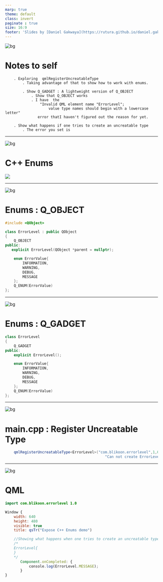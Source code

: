 ```yaml
---
marp: true
theme: default
class: invert
paginate : true
size: 16:9
footer: 'Slides by [Daniel Gakwaya](https://rutura.github.io/daniel.gakwaya/) at [LearnQtGuide](https://www.learnqt.guide/)'
---
```

![bg](images/slide_background.png)
# Notes to self
        . Exploring  qmlRegisterUncreatableType
            . Taking advantage of that to show how to work with enums.

            . Show Q_GADGET : A lightweight version of Q_OBJECT
                . Show that Q_OBJECT works
                . I have  the
                    "Invalid QML element name "ErrorLevel";
                        value type names should begin with a lowercase letter"
                   error thatI haven't figured out the reason for yet.

        . Show what happens if one tries to create an uncreatable type
            . The error you set is 

       
---
![bg](images/slide_background.png)
# C++ Enums
![](images/1.png)

---
![bg](images/slide_background.png)
# Enums : Q_OBJECT
```c++
#include <QObject>

class ErrorLevel : public QObject
{
    Q_OBJECT
public:
   explicit ErrorLevel(QObject *parent = nullptr);

    enum ErrorValue{
        INFORMATION,
        WARNING,
        DEBUG,
        MESSAGE
    };
    Q_ENUM(ErrorValue)
};
```

---
![bg](images/slide_background.png)
# Enums : Q_GADGET
```c++
class ErrorLevel
{
    Q_GADGET
public:
    explicit ErrorLevel();

    enum ErrorValue{
        INFORMATION,
        WARNING,
        DEBUG,
        MESSAGE
    };
    Q_ENUM(ErrorValue)
};
```

---
![bg](images/slide_background.png)
# main.cpp : Register Uncreatable Type
```c++
    qmlRegisterUncreatableType<ErrorLevel>("com.blikoon.errorlevel",1,0,"ErrorLevel",
                                              "Can not create ErrorLevel type in QML. Not allowed.");
```

---
![bg](images/slide_background.png)
# QML
```qml
import com.blikoon.errorlevel 1.0

Window {
    width: 640
    height: 480
    visible: true
    title: qsTr("Expose C++ Enums demo")

    //Showing what happens when one tries to create an uncreatable type.
    /*
    ErrorLevel{
    }
    */
       Component.onCompleted: {
           console.log(ErrorLevel.MESSAGE);
       }
}
```










